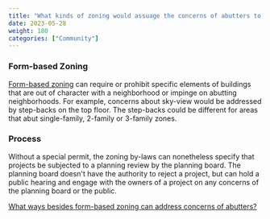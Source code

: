 ```yaml
---
title: "What kinds of zoning would assuage the concerns of abutters to mixed use or multi-family buildings on Harvard St?"
date: 2023-05-28
weight: 180
categories: ["Community"]
---
```

### Form-based Zoning
[Form-based zoning](/posts/form-based-zoning-categories) can require or prohibit specific elements of buildings that are out of character with a neighborhood or impinge on abutting neighborhoods. For example, concerns about sky-view would be addressed by step-backs on the top floor. The step-backs could be different for areas that abut single-family, 2-family or 3-family zones.

### Process
Without a special permit, the zoning by-laws can nonetheless specify that projects be subjected to a planning review by the planning board. The planning board doesn't have the authority to reject a project, but can hold a public hearing and engage with the owners of a project on any concerns of the planning board or the public.

[What ways besides form-based zoning can address concerns of abutters?](/posts/other-solutions-to-abutter-concerns)

